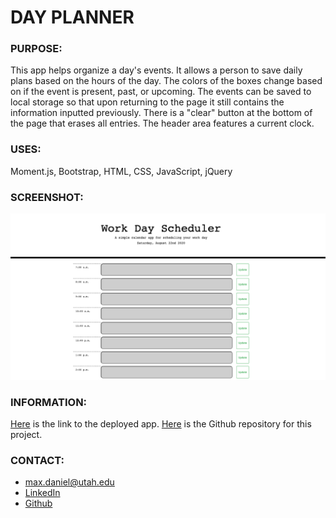 # DAY PLANNER

### PURPOSE:
This app helps organize a day's events. It allows a person to save daily plans based on the hours of the day. The colors of the boxes change based on if the event is present, past, or upcoming. The events can be saved to local storage so that upon returning to the page it still contains the information inputted previously. There is a "clear" button at the bottom of the page that erases all entries. The header area features a current clock.

### USES:
Moment.js, Bootstrap, HTML, CSS, JavaScript, jQuery

### SCREENSHOT:
![project screenshot](develop/images/screenshot.png)

### INFORMATION:
[Here](https://maxonemillion.github.io/day-planner) is the link to the deployed app.  [Here](https://github.com/maxonemillion/day-planner "Link to github repository") is the Github repository for this project.

### CONTACT:
* max.daniel@utah.edu
* [LinkedIn](https://www.linkedin.com/in/maximilian-daniel1/ "Link to LinkedIn page")
* [Github](https://github.com/maxonemillion "Link to Github page")
